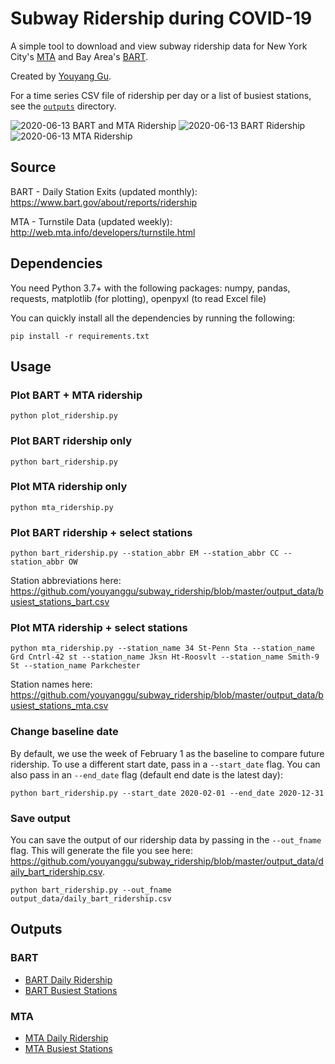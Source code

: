 # Subway Ridership during COVID-19
A simple tool to download and view subway ridership data for New York City's [MTA](https://new.mta.info/) and Bay Area's [BART](https://www.bart.gov/).

Created by [Youyang Gu](https://youyanggu.com).

For a time series CSV file of ridership per day or a list of busiest stations, see the [`outputs`](/outputs) directory.

![2020-06-13 BART and MTA Ridership](plots/bart_mta_ridership.png)
![2020-06-13 BART Ridership](plots/bart_ridership_select_stations.png)
![2020-06-13 MTA Ridership](plots/mta_ridership_select_stations.png)

## Source

BART - Daily Station Exits (updated monthly): https://www.bart.gov/about/reports/ridership

MTA - Turnstile Data (updated weekly): http://web.mta.info/developers/turnstile.html

## Dependencies

You need Python 3.7+ with the following packages: numpy, pandas, requests, matplotlib (for plotting), openpyxl (to read Excel file)

You can quickly install all the dependencies by running the following:
```
pip install -r requirements.txt
```

## Usage

### Plot BART + MTA ridership
```
python plot_ridership.py
```
### Plot BART ridership only
```
python bart_ridership.py
```
### Plot MTA ridership only
```
python mta_ridership.py
```
### Plot BART ridership + select stations
```
python bart_ridership.py --station_abbr EM --station_abbr CC --station_abbr OW
```
Station abbreviations here: https://github.com/youyanggu/subway_ridership/blob/master/output_data/busiest_stations_bart.csv

### Plot MTA ridership + select stations
```
python mta_ridership.py --station_name 34 St-Penn Sta --station_name Grd Cntrl-42 st --station_name Jksn Ht-Roosvlt --station_name Smith-9 St --station_name Parkchester
```
Station names here: https://github.com/youyanggu/subway_ridership/blob/master/output_data/busiest_stations_mta.csv

### Change baseline date
By default, we use the week of February 1 as the baseline to compare future ridership. To use a different start date, pass in a `--start_date` flag. You can also pass in an `--end_date` flag (default end date is the latest day):
```
python bart_ridership.py --start_date 2020-02-01 --end_date 2020-12-31
```
### Save output
You can save the output of our ridership data by passing in the `--out_fname` flag. This will generate the file you see here: https://github.com/youyanggu/subway_ridership/blob/master/output_data/daily_bart_ridership.csv.
```
python bart_ridership.py --out_fname output_data/daily_bart_ridership.csv
```

## Outputs

### BART

- [BART Daily Ridership](https://github.com/youyanggu/subway_ridership/blob/master/output_data/daily_bart_ridership.csv)
- [BART Busiest Stations](https://github.com/youyanggu/subway_ridership/blob/master/output_data/busiest_stations_bart.csv)

### MTA

- [MTA Daily Ridership](https://github.com/youyanggu/subway_ridership/blob/master/output_data/daily_mta_ridership.csv)
- [MTA Busiest Stations](https://github.com/youyanggu/subway_ridership/blob/master/output_data/busiest_stations_mta.csv)
